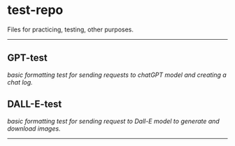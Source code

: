 # test-repo
 Files for practicing, testing, other purposes.

-----

## GPT-test
*basic formatting test for sending requests to chatGPT model and creating a chat log.*

## DALL-E-test
*basic formatting test for sending request to Dall-E model to generate and download images.*

-----
